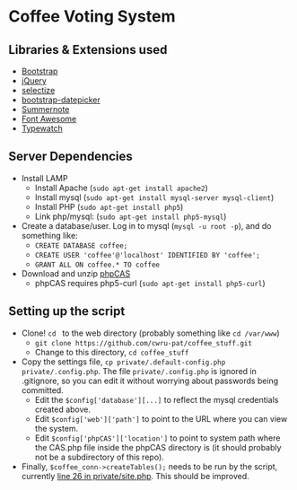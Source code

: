 
# Coffee Voting System

## Libraries & Extensions used

 - [Bootstrap](http://getbootstrap.com/)
 - [jQuery](https://jquery.com/)
 - [selectize](https://github.com/brianreavis/selectize.js)
 - [bootstrap-datepicker](https://bootstrap-datepicker.readthedocs.org/en/latest/)
 - [Summernote](http://summernote.org/#/)
 - [Font Awesome](http://fortawesome.github.io/Font-Awesome/)
 - [Typewatch](https://github.com/dennyferra/TypeWatch)

## Server Dependencies

 - Install LAMP
   - Install Apache (`sudo apt-get install apache2`)
   - Install mysql (`sudo apt-get install mysql-server mysql-client`)
   - Install PHP (`sudo apt-get install php5`)
   - Link php/mysql: (`sudo apt-get install php5-mysql`)
 - Create a database/user. Log in to mysql (`mysql -u root -p`), and do something like:
   - `CREATE DATABASE coffee;`
   - `CREATE USER 'coffee'@'localhost' IDENTIFIED BY 'coffee';`
   - `GRANT ALL ON coffee.* TO coffee`
 - Download and unzip [phpCAS](https://wiki.jasig.org/display/casc/phpcas)
   - phpCAS requires php5-curl (`sudo apt-get install php5-curl`)

## Setting up the script

 - Clone! `cd ` to the web directory (probably something like `cd /var/www`)
   - `git clone https://github.com/cwru-pat/coffee_stuff.git`
   - Change to this directory, `cd coffee_stuff`
 - Copy the settings file, `cp private/.default-config.php private/.config.php`. The file `private/.config.php` is ignored in .gitignore, so you can edit it without worrying about passwords being committed.
   - Edit the `$config['database'][...]` to reflect the mysql credentials created above.
   - Edit `$config['web']['path']` to point to the URL where you can view the system.
   - Edit `$config['phpCAS']['location']` to point to system path where the CAS.php file inside the phpCAS directory is (it should probably not be a subdirectory of this repo).
 - Finally, `$coffee_conn->createTables();` needs to be run by the script, currently [line 26 in private/site.php](https://github.com/cwru-pat/coffee_stuff/blob/master/private/site.php#L26). This should be improved.

